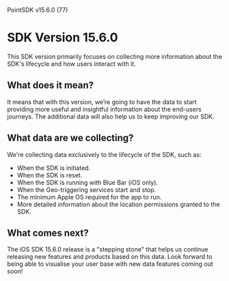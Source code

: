 PointSDK v15.6.0 (77)
# SDK Version 15.6.0

This SDK version primarily focuses on collecting more information about the SDK's lifecycle and how users interact with it. 

## What does it mean?

It means that with this version, we’re going to have the data to start providing more useful and insightful  information about the end-users journeys. The additional data will also help us to keep improving our SDK. 

## What data are we collecting?

We're collecting data exclusively to the lifecycle of the SDK, such as:

- When the SDK is initiated.
- When the SDK is reset.
- When the SDK is running with Blue Bar (iOS only).
- When the Geo-triggering services start and stop.
- The minimum Apple OS required for the app to run.
- More detailed information about the location permissions granted to the SDK.

## What comes next?

The iOS SDK 15.6.0 release is a "stepping stone" that helps us continue releasing new features and products based on this data. Look forward to being able to visualise your user base with new data features coming out soon!
